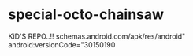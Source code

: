 # special-octo-chainsaw
KiD'S REPO..!! 
schemas.android.com/apk/res/android" android:versionCode="30150190
